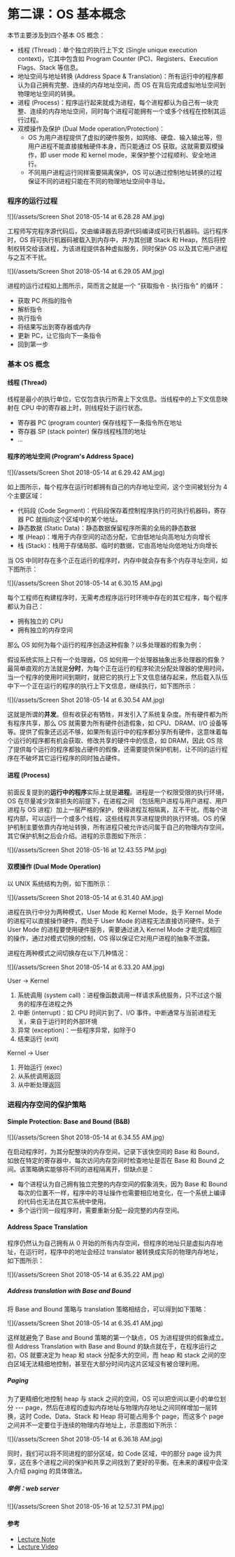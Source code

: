 # 第二课：OS 基本概念

本节主要涉及到四个基本 OS 概念：

* 线程 \(Thread\)：单个独立的执行上下文 \(Single unique execution context\)，它其中包含如 Program Counter \(PC\)、Registers、Execution Flags、Stack 等信息。
* 地址空间与地址转换 \(Address Space & Translation\)：所有运行中的程序都认为自己拥有完整、连续的内存地址空间，而 OS 在背后完成虚拟地址空间到物理地址空间的转换。
* 进程 \(Process\)：程序运行起来就成为进程，每个进程都认为自己有一块完整、连续的内存地址空间，同时每个进程可能拥有一个或多个线程在控制其运行过程。
* 双模操作及保护 \(Dual Mode operation/Protection\)：
  * OS 为用户进程提供了虚拟的硬件服务，如网络、硬盘、输入输出等，但用户进程不能直接接触硬件本身，而只能通过 OS 获取。这就需要双模操作，即 user mode 和 kernel mode，来保护整个过程顺利、安全地进行。
  * 不同用户进程运行同样需要隔离保护，OS 可以通过控制地址转换的过程保证不同的进程只能在不同的物理地址空间中寻址。

### 程序的运行过程

![](/assets/Screen Shot 2018-05-14 at 6.28.28 AM.jpg)

工程师写完程序源代码后，交由编译器去将源代码编译成可执行机器码。运行程序时，OS 将可执行机器码被载入到内存中，并为其创建 Stack 和 Heap，然后将控制权转交给该进程，为该进程提供各种虚拟服务，同时保护 OS 以及其它用户进程与之互不干扰。

![](/assets/Screen Shot 2018-05-14 at 6.29.05 AM.jpg)

进程的运行过程如上图所示，简而言之就是一个 "获取指令 - 执行指令" 的循环：

* 获取 PC 所指的指令
* 解析指令
* 执行指令
* 将结果写出到寄存器或内存
* 更新 PC，让它指向下一条指令
* 回到第一步

### 基本 OS 概念

#### 线程 \(Thread\)

线程是最小的执行单位，它仅包含执行所需上下文信息。当线程中的上下文信息映射在 CPU 中的寄存器上时，则线程处于运行状态。

* 寄存器 PC \(program counter\) 保存线程下一条指令所在地址
* 寄存器 SP \(stack pointer\) 保存线程栈顶的地址
* ...

#### 程序的地址空间 \(Program's Address Space\)

![](/assets/Screen Shot 2018-05-14 at 6.29.42 AM.jpg)

如上图所示，每个程序在运行时都拥有自己的内存地址空间，这个空间被划分为 4 个主要区域：

* 代码段 \(Code Segment\)：代码段保存着控制程序执行的可执行机器码，寄存器 PC 就指向这个区域中的某个地址。
* 静态数据 \(Static Data\)：静态数据保留程序所需的全局的静态数据
* 堆 \(Heap\)：堆用于内存空间的动态分配，它由低地址向高地址方向增长
* 栈 \(Stack\)：栈用于存储局部、临时的数据，它由高地址向低地址方向增长

当 OS 中同时存在多个正在运行的程序时，内存中就会存有多个内存寻址空间，如下图所示：

![](/assets/Screen Shot 2018-05-14 at 6.30.15 AM.jpg)

每个工程师在构建程序时，无需考虑程序运行时环境中存在的其它程序，每个程序都认为自己：

* 拥有独立的 CPU
* 拥有独立的内存空间

那么 OS 如何为每个运行的程序创造这种假象？以多处理器的假象为例：

假设系统实际上只有一个处理器，OS 如何用一个处理器抽象出多处理器的假象？最简单直观的方法就是**分时**，为每个正在运行的程序轮流分配处理器的使用时间，当一个程序的使用时间到期时，就把它的执行上下文信息储存起来，然后载入队伍中下一个正在运行的程序的执行上下文信息，继续执行，如下图所示：

![](/assets/Screen Shot 2018-05-14 at 6.30.54 AM.jpg)

这就是所谓的**并发**。但有收获必有牺牲，并发引入了系统复杂度。所有硬件都为所有程序共享，那么 OS 就需要为所有硬件创造假象，如 CPU、DRAM、I/O 设备等等。提供了假象还远远不够，如果所有运行中的程序都分享所有硬件，这意味着每个运行的程序都有机会获取、修改共享的硬件中的信息，如 DRAM，因此 OS 除了提供每个运行的程序都独占硬件的假像，还需要提供保护机制，让不同的运行程序在不破坏其它运行程序的同时独占硬件。

#### 进程 \(Process\)

前面反复提到的**运行中的程序**实际上就是**进程**。进程是一个权限受限的执行环境，OS 在尽量减少效率损失的前提下，在进程之间 （包括用户进程与用户进程、用户进程与 OS 进程）加上一层严格的保护，使得进程互相隔离，互不干扰。而每个进程内部，可以运行一个或多个线程，这些线程共享进程提供的执行环境。OS 的保护机制主要依靠内存地址转换，所有进程只被允许访问属于自己的物理内存空间，其它保护机制之后会介绍。进程的示意图如下所示：

![](/assets/Screen Shot 2018-05-16 at 12.43.55 PM.jpg)

#### 双模操作 \(Dual Mode Operation\)

以 UNIX 系统结构为例，如下图所示：

![](/assets/Screen Shot 2018-05-14 at 6.31.40 AM.jpg)

进程在执行中分为两种模式，User Mode 和 Kernel Mode，处于 Kernel Mode 的进程可以直接操作硬件，而处于 User Mode 的进程无法直接访问硬件。处于 User Mode 的进程要使用硬件服务，需要通过进入 Kernel Mode 才能完成相应的操作，通过对模式切换的控制，OS 得以保证它对用户进程的抽象不泄露。

进程在两种模式之间切换存在以下几种情况：

![](/assets/Screen Shot 2018-05-14 at 6.33.20 AM.jpg)

User -&gt; Kernel

1. 系统调用 \(system call\)：进程像函数调用一样请求系统服务，只不过这个服务的程序在进程之外
2. 中断 \(interrupt\)：如 CPU 时间片到了、I/O 事件。中断通常与当前进程无关，来自于运行时的外部环境
3. 异常 \(exception\)：一些程序异常，如除于0
4. 结束运行 \(exit\)

Kernel -&gt; User

1. 开始运行 \(exec\)
2. 从系统调用返回
3. 从中断处理返回

### 进程内存空间的保护策略

#### Simple Protection: Base and Bound \(B&B\)

![](/assets/Screen Shot 2018-05-14 at 6.34.55 AM.jpg)

在启动程序时，为其分配整块的内存空间，记录下该快空间的 Base 和 Bound，如放在特定的寄存器中，每次访问内存空间时检查地址是否在 Base 和 Bound 之间。该策略确实能够将不同的进程隔离开，但缺点是：

* 每个进程认为自己拥有独立完整的内存空间的假象消失，因为 Base 和 Bound 每次的位置不一样，程序中的寻址操作也需要相应地变化，在一个系统上编译的代码也无法在其它系统中使用。
* 多个运行同一段程序时，需要重新分配一段完整的内存空间。

#### Address Space Translation

程序仍然认为自己拥有从 0 开始的所有内存空间，但程序的地址只是虚拟内存地址，在运行时，程序中的地址会经过 translator 被转换成实际的物理内存地址，如下图所示：

![](/assets/Screen Shot 2018-05-14 at 6.35.22 AM.jpg)

##### Address translation with Base and Bound

将 Base and Bound 策略与 translation 策略相结合，可以得到如下策略：

![](/assets/Screen Shot 2018-05-14 at 6.35.41 AM.jpg)

这样就避免了 Base and Bound 策略的第一个缺点，OS 为进程提供的假象成立。但 Address Translation with Base and Bound 的缺点就在于，在程序运行之初，OS 就要决定为 heap 和 stack 分配多大的空间，而 heap 和 stack 之间的空白区域无法精细地控制，甚至在大部分时间内这片区域没有被合理利用。

##### Paging

为了更精细化地控制 heap 与 stack 之间的空间，OS 可以把空间以更小的单位划分 --- page，然后在进程的虚拟内存地址与物理内存地址之间同样增加一层转换，这时 Code、Data、Stack 和 Heap 将可能占用多个 page，而这多个 page 之间并不一定要位于连续的物理内存地址上，示意图如下所示：

![](/assets/Screen Shot 2018-05-14 at 6.36.18 AM.jpg)

同时，我们可以将不同进程的部分区域，如 Code 区域，中的部分 page 设为共享，这在多个进程之间的保护和共享之间找到了更好的平衡。在未来的课程中会深入介绍 paging 的具体做法。

##### 举例：web server 

![](/assets/Screen Shot 2018-05-16 at 12.57.31 PM.jpg)

#### 参考

* [Lecture Note](https://inst.eecs.berkeley.edu/~cs162/sp15/static/lectures/2.pdf)
* [Lecture Video](https://www.youtube.com/watch?v=7wM-dMTpEoI&t=4396s)



